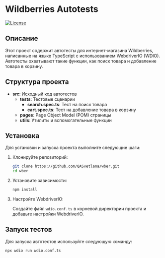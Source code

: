 # Wildberries Autotests

[![License](https://img.shields.io/badge/license-MIT-blue.svg)](LICENSE)

## Описание

Этот проект содержит автотесты для интернет-магазина Wildberries, написанные на языке TypeScript с использованием WebdriverIO (WDIO). Автотесты охватывают такие функции, как поиск товара и добавление товара в корзину.

## Структура проекта

- **src**: Исходный код автотестов
  - **tests**: Тестовые сценарии
    - **search.spec.ts**: Тест на поиск товара
    - **cart.spec.ts**: Тест на добавление товара в корзину
  - **pages**: Page Object Model (POM) страницы
  - **utils**: Утилиты и вспомогательные функции

## Установка

Для установки и запуска проекта выполните следующие шаги:

1. Клонируйте репозиторий:

    ```bash
    git clone https://github.com/QASvetlana/wber.git
    cd wber
    ```

2. Установите зависимости:

    ```bash
    npm install
    ```

3. Настройте WebdriverIO:

    Создайте файл `wdio.conf.ts` в корневой директории проекта и добавьте настройки WebdriverIO.

## Запуск тестов

Для запуска автотестов используйте следующую команду:

```bash
npx wdio run wdio.conf.ts



